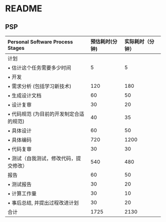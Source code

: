 # README

## PSP

| Personal Software Process Stages        | 预估耗时(分钟) | 实际耗时（分钟） |
| :-------------------------------------- | :------------- | :--------------- |
| 计划                                    |                |                  |
| • 估计这个任务需要多少时间              | 5              | 5                |
| • 开发                                  |                |                  |
| • 需求分析 (包括学习新技术)             | 120            | 180              |
| • 生成设计文档                          | 60             | 50               |
| • 设计复审                              | 30             | 20               |
| • 代码规范 (为目前的开发制定合适的规范) | 40             | 35               |
| • 具体设计                              | 60             | 50               |
| • 具体编码                              | 720            | 1200             |
| • 代码复审                              | 30             | 30               |
| • 测试（自我测试，修改代码，提交修改）  | 540            | 480              |
| 报告                                    | 60             | 50               |
| • 测试报告                              | 30             | 20               |
| • 计算工作量                            | 30             | 10               |
| • 事后总结, 并提出过程改进计划          | 30             | 20               |
| 合计                                    | 1725           | 2130             |